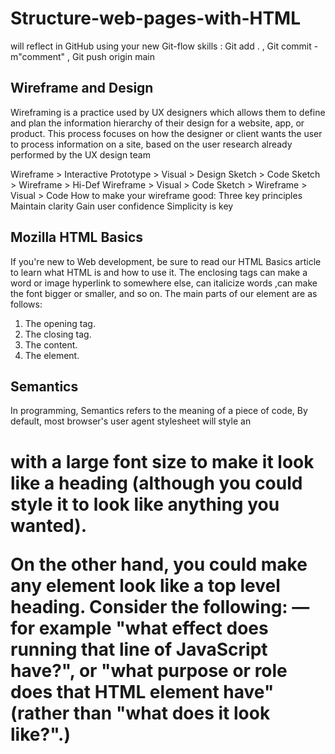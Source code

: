 # Structure-web-pages-with-HTML

will reflect in GitHub using your new Git-flow skills :
Git add . ,  Git commit -m"comment" ,  Git push origin main

## Wireframe and Design

Wireframing is a practice used by UX designers which allows them to define and plan the information hierarchy of their design for a website, app, or product. This process focuses on how the designer or client wants the user to process information on a site, based on the user research already performed by the UX design team

Wireframe > Interactive Prototype > Visual > Design
Sketch > Code
Sketch > Wireframe > Hi-Def Wireframe > Visual > Code
Sketch > Wireframe > Visual > Code
How to make your wireframe good: Three key principles
Maintain clarity
Gain user confidence
Simplicity is key

## Mozilla HTML Basics

If you're new to Web development, be sure to read our HTML Basics article to learn what HTML is and how to use it.
 The enclosing tags can make a word or image hyperlink to somewhere else, can italicize words ,can make the font bigger or smaller, and so on.
The main parts of our element are as follows:
1.  The opening tag.
2.  The closing tag.
3.  The content.
4.  The element.

## Semantics

In programming, Semantics refers to the meaning of a piece of code,  By default, most browser's user agent stylesheet will style an <h1> with a large font size to make it look like a heading (although you could style it to look like anything you wanted).

On the other hand, you could make any element look like a top level heading. Consider the following: — for example "what effect does running that line of JavaScript have?", or "what purpose or role does that HTML element have" (rather than "what does it look like?".)
